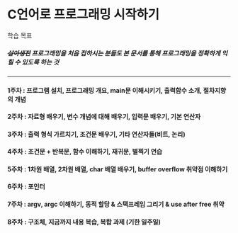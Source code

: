 # C언어로 프로그래밍 시작하기

학습 목표

##### ~~살아생전~~ 프로그래밍을 처음 접하시는 분들도 본 문서를 통해 프로그래밍을 정확하게 익힐 수 있도록 하는 것

##### 

---

#### 1주차 : 프로그램 설치, 프로그래밍 개요, main문 이해시키기, 출력함수 소개, 절차지향의 개념

#### 

#### 2주차 : 자료형 배우기, 변수 개념에 대해 배우기, 입력문 배우기, 기본 연산자

#### 

#### 3주차 : 출력 형식 가르치기, 조건문 배우기, 기타 연산자들\(비트, 논리\)

#### 

#### 4주차 : 조건문 + 반복문, 함수 이해하기, 재귀문, 별찍기 연습

#### 

#### 5주차 : 1차원 배열, 2차원 배열, char 배열 배우기, buffer overflow 취약점 이해하기

#### 

#### 6주차 : 포인터

#### 

#### 7주차 : argv, argc 이해하기, 동적 할당 & 스택프레임 그리기 & use after free 취약

#### 

#### 8주차 : 구조체, 지금까지 내용 복습, 복합 과제 \(기한 일주일\)



